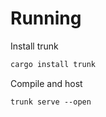 # Running

Install trunk 
```bash
cargo install trunk
```

Compile and host

```
trunk serve --open
```
